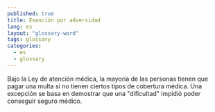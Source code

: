 ```yaml
---
published: true
title: Exención por adversidad
lang: es
layout: "glossary-word"
tags: glossary
categories:
  - es
  - glossary
---
```


Bajo la Ley de atención médica, la mayoría de las personas tienen que pagar una multa si no tienen ciertos tipos de cobertura médica. Una excepción se basa en demostrar que una "dificultad" impidió poder conseguir seguro médico.  
